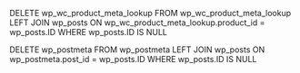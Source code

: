 DELETE wp_wc_product_meta_lookup
FROM wp_wc_product_meta_lookup
LEFT JOIN wp_posts
ON wp_wc_product_meta_lookup.product_id = wp_posts.ID
WHERE wp_posts.ID IS NULL


DELETE wp_postmeta
FROM wp_postmeta
LEFT JOIN wp_posts
ON wp_postmeta.post_id = wp_posts.ID
WHERE wp_posts.ID IS NULL